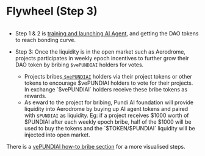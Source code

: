 # Flywheel (Step 3)

<figure><img src="../../.gitbook/assets/Screenshot 2024-12-14 at 2.10.12 PM.png" alt=""><figcaption></figcaption></figure>

* Step 1 & 2 is [training and launching AI Agent](train-and-launch-step-1-and-2.md), and getting the DAO tokens to reach bonding curve.&#x20;



* Step 3: Once the liquidity is in the open market such as Aerodrome, projects participates in weekly epoch incentives to further grow their DAO token by bribing `$vePUNDIAI` holders for votes.
  * Projects bribes[ `$vePUNDIAI`](../token-economy-of-pundi-x-pundi-ai-and-pundi-aifx/vepundiai-pundi-fun/) holders via their project tokens or other tokens to encourage $vePUNDIAI holders to vote for their projects. In exchange `$vePUNDIAI` holders receive these bribe tokens as rewards.&#x20;
  * As eward to the project for bribing, Pundi AI foundation will provide liquidity into Aerodrome by buying up AI agent tokens and paired with `$PUNDIAI` as liquidity. Eg: if a project receives $1000 worth of $PUNDIAI after each weekly epoch bribe, half of the $1000 will be used to buy the tokens and the `$TOKEN/$PUNDIAI` liquidity will be injected into open market.

There is a [vePUNDIAI how-to bribe section](../token-economy-of-pundi-x-pundi-ai-and-pundi-aifx/vepundiai-pundi-fun/how-to-bribe-with-vepundiai.md) for a more visualised steps.



